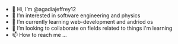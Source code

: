 - 👋 Hi, I’m @agadiajeffrey12
- 👀 I’m interested in software engineering and physics
- 🌱 I’m currently learning web-development and andriod os
- 💞️ I’m looking to collaborate on fields related to things i'm learning
- 📫 How to reach me ...

<!---
agadiajeffrey12/agadiajeffrey12 is a ✨ special ✨ repository because its `README.md` (this file) appears on your GitHub profile.
You can click the Preview link to take a look at your changes.
--->
